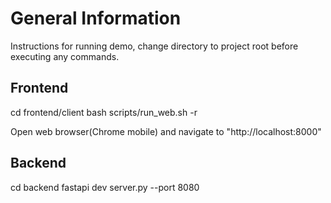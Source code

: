 # General Information

Instructions for running demo, change directory to project root before executing any
commands.

## Frontend

cd frontend/client
bash scripts/run_web.sh -r

Open web browser(Chrome mobile) and navigate to "http://localhost:8000"

## Backend

cd backend
fastapi dev server.py --port 8080
